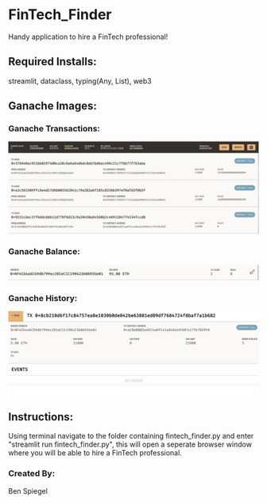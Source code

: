 # FinTech_Finder
Handy application to hire a FinTech professional!
## Required Installs:
streamlit, dataclass, typing(Any, List), web3
## Ganache Images:
### Ganache Transactions:
![](Images/ganache__transactions.png)
### Ganache Balance:
![](Images/ganache_balance.png)
### Ganache History:
![](Images/ganache_history.png)

## Instructions:
Using terminal navigate to the folder containing fintech_finder.py and enter "streamlit run fintech_finder.py", this will open a seperate browser window where you will be able to hire a FinTech professional. 
### Created By:
Ben Spiegel